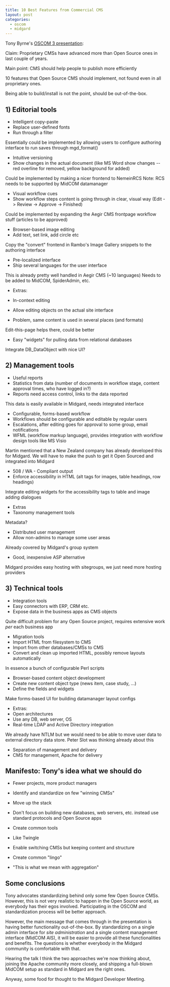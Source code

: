 ```yaml
---
title: 10 Best Features from Commercial CMS
layout: post
categories:
  - oscom
  - midgard
---
```

Tony Byrne's [OSCOM 3 presentation](http://oscom.org/Conferences/Cambridge/Proposals/byrne_top_ten_features.html):

Claim: Proprietary CMSs have advanced more than Open Source ones in last couple of years.

Main point: CMS should help people to publish more efficiently

10 features that Open Source CMS should implement, not found even in all proprietary ones.

Being able to build/install is not the point, should be out-of-the-box.

## 1) Editorial tools

* Intelligent copy-paste
* Replace user-defined fonts
* Run through a filter

Essentially could be implemented by allowing users to configure authoring interface to run saves through mgd_format()

* Intuitive versioning
* Show changes in the actual document (like MS Word show changes -- red overline for removed, yellow background for added)

Could be implemented by making a nicer frontend to NemeinRCS
Note: RCS needs to be supported by MidCOM datamanager

* Visual workflow cues
* Show workflow steps content is going through in clear, visual way (Edit -> Review -> Approve -> Finished)

Could be implemented by expanding the Aegir CMS frontpage workflow stuff (articles to be approved)

* Browser-based image editing
* Add text, set link, add circle etc

Copy the "convert" frontend in Rambo's Image Gallery snippets to the authoring interface

* Pre-localized interface
* Ship several languages for the user interface

This is already pretty well handled in Aegir CMS (~10 languages) Needs to be added to MidCOM, SpiderAdmin, etc.

* Extras:
* In-context editing
* Allow editing objects on the actual site interface

* Problem, same content is used in several places (and formats)

Edit-this-page helps there, could be better

* Easy "widgets" for pulling data from relational databases

Integrate DB_DataObject with nice UI?

## 2) Management tools

* Useful reports
* Statistics from data (number of documents in workflow stage, content approval times, who have logged in?)
* Reports need access control, links to the data reported

This data is easily available in Midgard, needs integrated interface

* Configurable, forms-based workflow
* Workflows should be configurable and editable by regular users
* Escalations, after editing goes for approval to some group, email notifications
* WFML (workflow markup language), provides integration with workflow design tools like MS Visio

Martin mentioned that a New Zealand company has already developed this for Midgard. We will have to make the push to get it Open Sourced and integrated into Midgard

* 508 / WA - Compliant output
* Enforce accessibility in HTML (alt tags for images,
table headings, row headings)

Integrate editing widgets for the accessibility tags to table and image adding dialogues

* Extras
* Taxonomy management tools

Metadata?

* Distributed user management
* Allow non-admins to manage some user areas

Already covered by Midgard's group system

* Good, inexpensive ASP alternative

Midgard provides easy hosting with sitegroups, we just need more hosting providers

## 3) Technical tools

* Integration tools
* Easy connectors with ERP, CRM etc.
* Expose data in the business apps as CMS objects

Quite difficult problem for any Open Source project, requires extensive work *per* each business app

* Migration tools
* Import HTML from filesystem to CMS
* Import from other databases/CMSs to CMS
* Convert and clean up imported HTML, possibly remove layouts automatically

In essence a bunch of configurable Perl scripts

* Browser-based content object development
* Create new content object type (news item, case study, ...)
* Define the fields and widgets

Make forms-based UI for building datamanager layout configs

* Extras:
* Open architectures
* Use any DB, web server, OS
* Real-time LDAP and Active Directory integration

We already have NTLM but we would need to be able to move user data to external directory data store. Peter Slot was thinking already about this

* Separation of management and delivery
* CMS for management, Apache for delivery

## Manifesto: Tony's idea what we should do

* Fewer projects, more product managers
* Identify and standardize on few "winning CMSs"

* Move up the stack
* Don't focus on building new databases, web servers, etc. instead use standard protocols and Open Source apps

* Create common tools
* Like Twingle
* Enable switching CMSs but keeping content and structure

* Create common "lingo"
* "This is what we mean with aggregation"

## Some conclusions

Tony advocates standardizing behind only some few Open Source CMSs. However, this is not very realistic to happen in the Open Source world, as everybody has their egos involved. Participating in the OSCOM and standardization process will be better approach.

However, the main message that comes through in the presentation
is having better functionality out-of-the-box. By standardizing
on a single admin interface for *site administration* and a single
content management interface (MidCOM AIS), it will be easier to provide all these functionalities and benefits. The questions is whether everybody in the Midgard community is comfortable with that.

Hearing the talk I think the two approaches we're now thinking about, joining the Apache community more closely, and shipping a full-blown MidCOM setup as standard in Midgard are the right ones.

Anyway, some food for thought to the Midgard Developer Meeting. 
